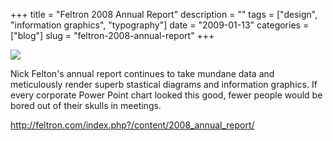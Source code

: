 +++
title = "Feltron 2008 Annual Report"
description = ""
tags = ["design", "information graphics", "typography"]
date = "2009-01-13"
categories = ["blog"]
slug = "feltron-2008-annual-report"
+++



  <div class="notebook-screenshot"><a href="http://feltron.com/index.php?/content/2008_annual_report/"><img src="//media.konigi.com/notebook/feltron-2008.jpg" class="notebook-image" /></a></div><p>Nick Felton's annual report continues to take mundane data and meticulously render superb stastical diagrams and information graphics. If every corporate Power Point chart looked this good, fewer people would be bored out of their skulls in meetings.</p>
    
  <a href="http://feltron.com/index.php?/content/2008_annual_report/">http://feltron.com/index.php?/content/2008_annual_report/</a>
